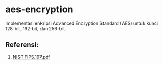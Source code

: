 # aes-encryption
Implementasi enkripsi Advanced Encryption Standard (AES) untuk kunci 128-bit, 192-bit, dan 256-bit.

## Referensi:
1. [NIST.FIPS.197.pdf](https://nvlpubs.nist.gov/nistpubs/FIPS/NIST.FIPS.197.pdf)
